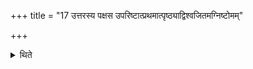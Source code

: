 +++
title = "17 उत्तरस्य पक्षस उपरिष्टात्प्रथमात्पृष्ठ्याद्विश्वजितमग्निष्टोमम्"

+++

<details><summary>थिते</summary>

उत्तरस्य पक्षस उपरिष्टात्प्रथमात्पृष्ठ्याद्विश्वजितमग्निष्टोमम् १७
</details>
